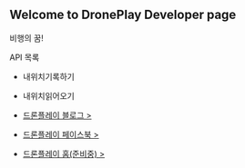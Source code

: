 ﻿## Welcome to DronePlay Developer page

비행의 꿈!

API 목록
- 내위치기록하기
- 내위치읽어오기



- [드론플레이 블로그 >](http://blog.droneplay.io)
- [드론플레이 페이스북 >](http://facebook.droneplay.io)
- [드론플레이 홈(준비중) >](http://droneplay.io)


